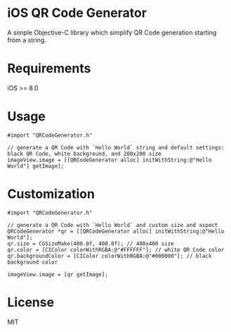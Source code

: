 # iOS QR Code Generator
A simple Objective-C library which simplify QR Code generation starting from a string.

# Requirements
iOS >= 8.0

# Usage
``` objc
#import "QRCodeGenerator.h"

// generate a QR Code with `Hello World` string and default settings: black QR Code, white background, and 200x200 size
imageView.image = [[QRCodeGenerator alloc] initWithString:@"Hello World"] getImage];
```

# Customization
``` objc
#import "QRCodeGenerator.h"

// generate a QR Code with `Hello World` and custom size and aspect
QRCodeGenerator *qr = [[QRCodeGenerator alloc] initWithString:@"Hello World"];
qr.size = CGSizeMake(400.0f, 400.0f); // 400x400 size
qr.color = [CIColor colorWithRGBA:@"#FFFFFF"]; // white QR Code color
qr.backgroundColor = [CIColor colorWithRGBA:@"#000000"]; // black background color

imageView.image = [qr getImage];
```

# License
MIT
